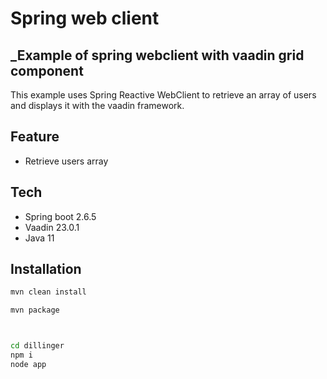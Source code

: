 # Spring web client
## _Example of spring webclient with vaadin grid component


This example uses Spring Reactive WebClient to retrieve an array of users and displays it with the vaadin framework.

## Feature


- Retrieve users array


## Tech


- Spring boot 2.6.5
- Vaadin 23.0.1
- Java 11

## Installation

```sh
mvn clean install

mvn package



cd dillinger
npm i
node app
```

